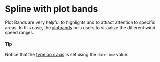 # Spline with plot bands
Plot Bands are very helpful to highlights and to attract attention to specific areas. In this case, the [plotbands](http://api.highcharts.com/highcharts/xAxis.plotBands) help users to visualize the different wind speed ranges.

#### Tip
Notice that the [type on x axis](http://api.highcharts.com/highcharts/xAxis.type) is set using the `datetime` value.